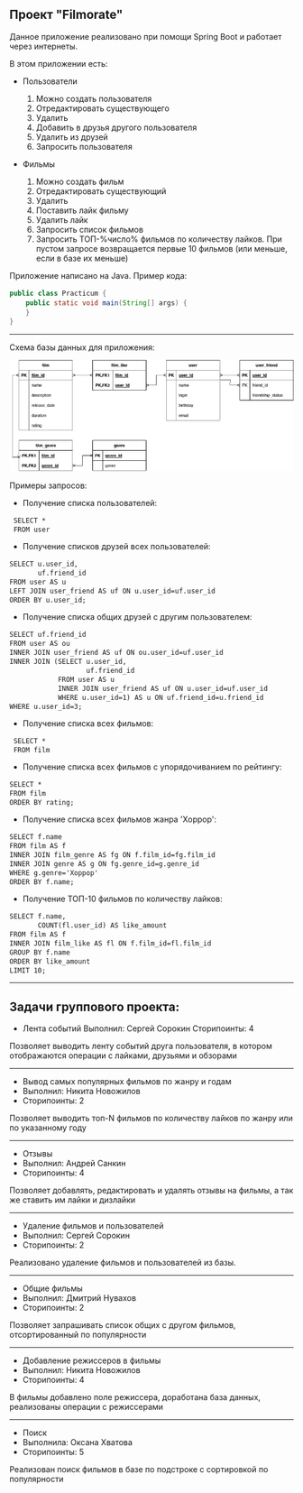 ## Проект "Filmorate"

Данное приложение реализовано при помощи Spring Boot и работает через интернеты.

В этом приложении есть:

* Пользователи
  1. Можно создать пользователя
  2. Отредактировать существующего
  3. Удалить
  4. Добавить в друзья другого пользователя
  5. Удалить из друзей
  6. Запросить пользователя

* Фильмы
    1. Можно создать фильм
    2. Отредактировать существующий
    3. Удалить
    4. Поставить лайк фильму
    5. Удалить лайк
    6. Запросить список фильмов
    7. Запросить ТОП-%число% фильмов по количеству лайков. При пустом запросе возвращается первые 10 фильмов (или меньше, если в базе их меньше)


Приложение написано на Java. Пример кода:
```java
public class Practicum {
    public static void main(String[] args) {
    }
}
```
------
Схема базы данных для приложения:

![](DBDiagram.drawio.png)

Примеры запросов:

* Получение списка пользователей:
```
 SELECT *
 FROM user
```

* Получение списков друзей всех пользователей:
```
SELECT u.user_id,
       uf.friend_id
FROM user AS u
LEFT JOIN user_friend AS uf ON u.user_id=uf.user_id
ORDER BY u.user_id;
```

* Получение списка общих друзей с другим пользователем:
```
SELECT uf.friend_id
FROM user AS ou
INNER JOIN user_friend AS uf ON ou.user_id=uf.user_id
INNER JOIN (SELECT u.user_id,
                   uf.friend_id
            FROM user AS u
            INNER JOIN user_friend AS uf ON u.user_id=uf.user_id
            WHERE u.user_id=1) AS u ON uf.friend_id=u.friend_id
WHERE u.user_id=3;
```

* Получение списка всех фильмов:
```
 SELECT *
 FROM film
```

* Получение списка всех фильмов с упорядочиванием по рейтингу:
```
SELECT *
FROM film
ORDER BY rating;
```

* Получение списка всех фильмов жанра 'Хоррор':
```
SELECT f.name
FROM film AS f
INNER JOIN film_genre AS fg ON f.film_id=fg.film_id
INNER JOIN genre AS g ON fg.genre_id=g.genre_id
WHERE g.genre='Хоррор'
ORDER BY f.name;
```

* Получение ТОП-10 фильмов по количеству лайков:
```
SELECT f.name,
       COUNT(fl.user_id) AS like_amount
FROM film AS f
INNER JOIN film_like AS fl ON f.film_id=fl.film_id
GROUP BY f.name
ORDER BY like_amount
LIMIT 10;
```
------
## Задачи группового проекта:

* Лента событий
Выполнил: Сергей Сорокин
Сторипоинты: 4

Позволяет выводить ленту событий друга пользователя, в котором отображаются операции с лайками, друзьями и обзорами

------
* Вывод самых популярных фильмов по жанру и годам
* Выполнил: Никита Новожилов
* Сторипоинты: 2

Позволяет выводить топ-N фильмов по количеству лайков по жанру или по указанному году

------
* Отзывы
* Выполнил: Андрей Санкин
* Сторипоинты: 4

Позволяет добавлять, редактировать и удалять отзывы на фильмы, а так же ставить им лайки и дизлайки

------
* Удаление фильмов и пользователей
* Выполнил: Сергей Сорокин
* Сторипоинты: 2

Реализовано удаление фильмов и пользователей из базы.

------
* Общие фильмы
* Выполнил: Дмитрий Нувахов
* Сторипоинты: 2

Позволяет запрашивать список общих с другом фильмов, отсортированный по популярности

------
* Добавление режиссеров в фильмы
* Выполнил: Никита Новожилов
* Сторипоинты: 4

В фильмы добавлено поле режиссера, доработана база данных, реализованы операции с режиссерами

------
* Поиск
* Выполнила: Оксана Хватова
* Сторипоинты: 5

Реализован поиск фильмов в базе по подстроке с сортировкой по популярности